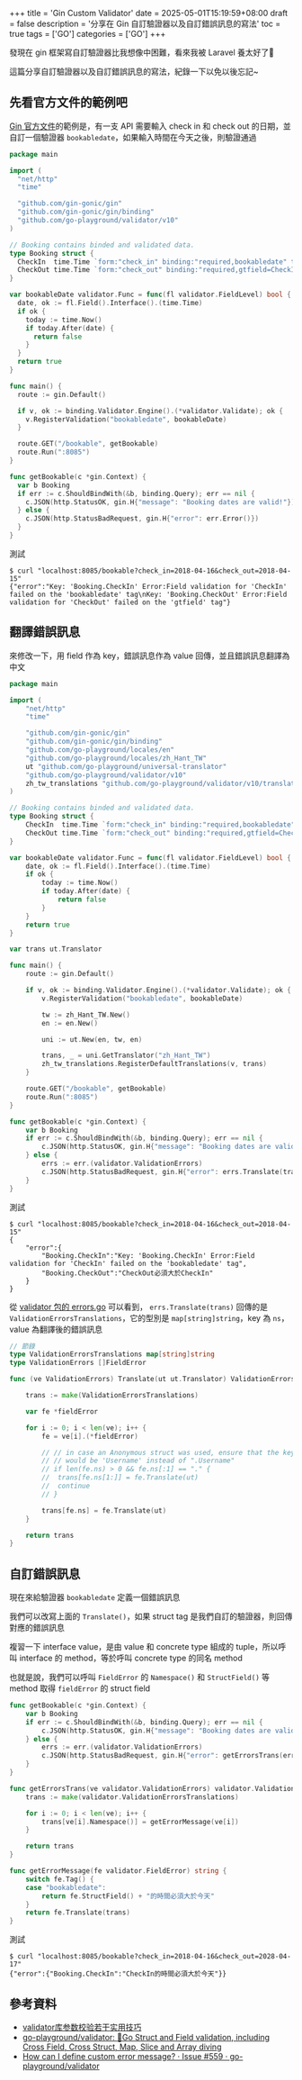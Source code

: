 +++
title = 'Gin Custom Validator'
date = 2025-05-01T15:19:59+08:00
draft = false
description = '分享在 Gin 自訂驗證器以及自訂錯誤訊息的寫法'
toc = true
tags = ['GO']
categories = ['GO']
+++

發現在 gin 框架寫自訂驗證器比我想像中困難，看來我被 Laravel 養太好了🤯

這篇分享自訂驗證器以及自訂錯誤訊息的寫法，紀錄一下以免以後忘記~

## 先看官方文件的範例吧
[Gin 官方文件](https://gin-gonic.com/en/docs/examples/custom-validators/)的範例是，有一支 API 需要輸入 check in 和 check out 的日期，並自訂一個驗證器 `bookabledate`，如果輸入時間在今天之後，則驗證通過
```go
package main

import (
  "net/http"
  "time"

  "github.com/gin-gonic/gin"
  "github.com/gin-gonic/gin/binding"
  "github.com/go-playground/validator/v10"
)

// Booking contains binded and validated data.
type Booking struct {
  CheckIn  time.Time `form:"check_in" binding:"required,bookabledate" time_format:"2006-01-02"`
  CheckOut time.Time `form:"check_out" binding:"required,gtfield=CheckIn,bookabledate" time_format:"2006-01-02"`
}

var bookableDate validator.Func = func(fl validator.FieldLevel) bool {
  date, ok := fl.Field().Interface().(time.Time)
  if ok {
    today := time.Now()
    if today.After(date) {
      return false
    }
  }
  return true
}

func main() {
  route := gin.Default()

  if v, ok := binding.Validator.Engine().(*validator.Validate); ok {
    v.RegisterValidation("bookabledate", bookableDate)
  }

  route.GET("/bookable", getBookable)
  route.Run(":8085")
}

func getBookable(c *gin.Context) {
  var b Booking
  if err := c.ShouldBindWith(&b, binding.Query); err == nil {
    c.JSON(http.StatusOK, gin.H{"message": "Booking dates are valid!"})
  } else {
    c.JSON(http.StatusBadRequest, gin.H{"error": err.Error()})
  }
}
```
測試
```
$ curl "localhost:8085/bookable?check_in=2018-04-16&check_out=2018-04-15"
{"error":"Key: 'Booking.CheckIn' Error:Field validation for 'CheckIn' failed on the 'bookabledate' tag\nKey: 'Booking.CheckOut' Error:Field validation for 'CheckOut' failed on the 'gtfield' tag"}
```

## 翻譯錯誤訊息
來修改一下，用 field 作為 key，錯誤訊息作為 value 回傳，並且錯誤訊息翻譯為中文
```go
package main

import (
	"net/http"
	"time"

	"github.com/gin-gonic/gin"
	"github.com/gin-gonic/gin/binding"
	"github.com/go-playground/locales/en"
	"github.com/go-playground/locales/zh_Hant_TW"
	ut "github.com/go-playground/universal-translator"
	"github.com/go-playground/validator/v10"
	zh_tw_translations "github.com/go-playground/validator/v10/translations/zh_tw"
)

// Booking contains binded and validated data.
type Booking struct {
	CheckIn  time.Time `form:"check_in" binding:"required,bookabledate" time_format:"2006-01-02"`
	CheckOut time.Time `form:"check_out" binding:"required,gtfield=CheckIn,bookabledate" time_format:"2006-01-02"`
}

var bookableDate validator.Func = func(fl validator.FieldLevel) bool {
	date, ok := fl.Field().Interface().(time.Time)
	if ok {
		today := time.Now()
		if today.After(date) {
			return false
		}
	}
	return true
}

var trans ut.Translator

func main() {
	route := gin.Default()

	if v, ok := binding.Validator.Engine().(*validator.Validate); ok {
		v.RegisterValidation("bookabledate", bookableDate)

		tw := zh_Hant_TW.New()
		en := en.New()

		uni := ut.New(en, tw, en)

		trans, _ = uni.GetTranslator("zh_Hant_TW")
		zh_tw_translations.RegisterDefaultTranslations(v, trans)
	}

	route.GET("/bookable", getBookable)
	route.Run(":8085")
}

func getBookable(c *gin.Context) {
	var b Booking
	if err := c.ShouldBindWith(&b, binding.Query); err == nil {
		c.JSON(http.StatusOK, gin.H{"message": "Booking dates are valid!"})
	} else {
		errs := err.(validator.ValidationErrors)
		c.JSON(http.StatusBadRequest, gin.H{"error": errs.Translate(trans)})
	}
}
```
測試
```
$ curl "localhost:8085/bookable?check_in=2018-04-16&check_out=2018-04-15"
{
    "error":{
        "Booking.CheckIn":"Key: 'Booking.CheckIn' Error:Field validation for 'CheckIn' failed on the 'bookabledate' tag",
        "Booking.CheckOut":"CheckOut必須大於CheckIn"
    }
}
```

從 [validator 包的 errors.go](https://github.com/go-playground/validator/blob/master/errors.go) 可以看到，
`errs.Translate(trans)` 回傳的是 `ValidationErrorsTranslations`，它的型別是 `map[string]string`，key 為 `ns`，value 為翻譯後的錯誤訊息
```go
// 節錄
type ValidationErrorsTranslations map[string]string
type ValidationErrors []FieldError

func (ve ValidationErrors) Translate(ut ut.Translator) ValidationErrorsTranslations {

	trans := make(ValidationErrorsTranslations)

	var fe *fieldError

	for i := 0; i < len(ve); i++ {
		fe = ve[i].(*fieldError)

		// // in case an Anonymous struct was used, ensure that the key
		// // would be 'Username' instead of ".Username"
		// if len(fe.ns) > 0 && fe.ns[:1] == "." {
		// 	trans[fe.ns[1:]] = fe.Translate(ut)
		// 	continue
		// }

		trans[fe.ns] = fe.Translate(ut)
	}

	return trans
}
```

## 自訂錯誤訊息
現在來給驗證器 `bookabledate` 定義一個錯誤訊息

我們可以改寫上面的 `Translate()`，如果 struct tag 是我們自訂的驗證器，則回傳對應的錯誤訊息

複習一下 interface value，是由 value 和 concrete type 組成的 tuple，所以呼叫 interface 的 method，等於呼叫 concrete type 的同名 method

也就是說，我們可以呼叫 `FieldError` 的 `Namespace()` 和 `StructField()` 等 method 取得 `fieldError` 的 struct field
```go
func getBookable(c *gin.Context) {
	var b Booking
	if err := c.ShouldBindWith(&b, binding.Query); err == nil {
		c.JSON(http.StatusOK, gin.H{"message": "Booking dates are valid!"})
	} else {
		errs := err.(validator.ValidationErrors)
		c.JSON(http.StatusBadRequest, gin.H{"error": getErrorsTrans(errs)})
	}
}

func getErrorsTrans(ve validator.ValidationErrors) validator.ValidationErrorsTranslations {
	trans := make(validator.ValidationErrorsTranslations)

	for i := 0; i < len(ve); i++ {
		trans[ve[i].Namespace()] = getErrorMessage(ve[i])
	}

	return trans
}

func getErrorMessage(fe validator.FieldError) string {
	switch fe.Tag() {
	case "bookabledate":
		return fe.StructField() + "的時間必須大於今天"
	}
	return fe.Translate(trans)
}
```
測試
```
$ curl "localhost:8085/bookable?check_in=2018-04-16&check_out=2028-04-17"
{"error":{"Booking.CheckIn":"CheckIn的時間必須大於今天"}}
```


## 參考資料
- [validator库参数校验若干实用技巧](https://www.liwenzhou.com/posts/Go/validator-usages/)
- [go-playground/validator: :100:Go Struct and Field validation, including Cross Field, Cross Struct, Map, Slice and Array diving](https://github.com/go-playground/validator)
- [How can I define custom error message? · Issue #559 · go-playground/validator](https://github.com/go-playground/validator/issues/559#issuecomment-976459959)

